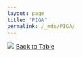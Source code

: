 ```yaml
---
layout: page
title: "PIGA"
permalink: /_mds/PIGA/
---
```


![](../../alns_9.28.22/aln_5HSAA080156_0.987.png?raw=true
)
[Back to Table](../../display)
